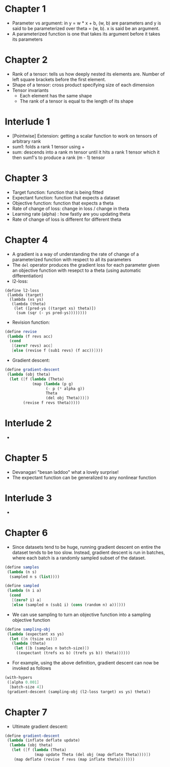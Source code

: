 # Chapter 1
- Parameter vs argument: in y = w * x + b, (w, b) are parameters and y is said
  to be parameterized over theta = (w, b). x is said be an argument.
- A parameterized function is one that takes its argument before it takes its
  parameters

# Chapter 2
- Rank of a tensor: tells us how deeply nested its elements are. Number of left
  square brackets before the first element.
- Shape of a tensor: cross product specifying size of each dimension
- Tensor invariants
  + Each element has the same shape
  + The rank of a tensor is equal to the length of its shape

# Interlude 1
- [Pointwise] Extension: getting a scalar function to work on tensors of
  arbitrary rank
- sum1: folds a rank 1 tensor using +
- sum: descends into a rank m tensor until it hits a rank 1 tensor which it then
  sum1's to produce a rank (m - 1) tensor

# Chapter 3
- Target function: function that is being fitted
- Expectant function: function that expects a dataset
- Objective function: function that expects a theta
- Rate of change of loss: change in loss / change in theta
- Learning rate (alpha) : how fastly are you updating theta
- Rate of change of loss is different for different theta

# Chapter 4
- A gradient is a way of understanding the rate of change of a parameterized
  function with respect to all its parameters
- The `del` operator produces the gradient loss for each parameter given an
  objective function with resepct to a theta (using automatic differentiation)
- l2-loss:
```
(define l2-loss
 (lambda (target)
  (lambda (xs ys)
   (lambda (theta)
    (let ([pred-ys ((target xs) theta)])
     (sum (sqr (- ys pred-ys))))))))
```
- Revision function:
```scheme
(define revise
 (lambda (f revs acc)
  (cond
   [(zero? revs) acc]
   [else (revise f (sub1 revs) (f acc))])))
```
- Gradient descent:
```scheme
(define gradient-descent
 (lambda (obj theta)
  (let ([f (lambda (Theta)
            (map (lambda (p g)
                  (- p (* alpha g))
                  Theta
                  (del obj Theta)))])
        (revise f revs theta)))))
```

# Interlude 2
- 

# Chapter 5
- Devanagari "besan laddoo" what a lovely surprise!
- The expectant function can be generalized to any nonlinear function

# Interlude 3
- 

# Chapter 6
- Since datasets tend to be huge, running gradient descent on entire the dataset
  tends to be too slow. Instead, gradient descent is run in batches, where each
  batch is a randomly sampled subset of the dataset.
```scheme
(define samples
 (lambda (n s)
  (sampled n s (list))))

(define sampled
 (lambda (n i a)
  (cond
   [(zero? i) a]
   [else (sampled n (sub1 i) (cons (random n) a))])))
```
- We can use sampling to turn an objective function into a sampling objective
  function
```scheme
(define sampling-obj
 (lambda (expectant xs ys)
  (let ([n (tsize xs)])
   (lambda (theta)
    (let ([b (samples n batch-size)])
     ((expectant (trefs xs b) (trefs ys b)) theta))))))
```
- For example, using the above definition, gradient descent can now be invoked
  as follows
```scheme
(with-hypers
 ([alpha 0.001]
  [batch-size 4])
 (gradient-descent (sampling-obj (l2-loss target) xs ys) theta))
```

# Chapter 7
- Ultimate gradient descent:
```scheme
(define gradient-descent
 (lambda (inflate deflate update)
  (lambda (obj theta)
   (let ([f (lambda (Theta)
             (map update Theta (del obj (map deflate Theta))))])
    (map deflate (revise f revs (map inflate theta)))))))
```
